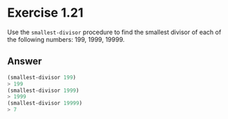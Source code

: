 # Exercise 1.21

Use the `smallest-divisor` procedure to find the smallest divisor of each of the
following numbers: 199, 1999, 19999.

## Answer

```scheme
(smallest-divisor 199)
> 199
(smallest-divisor 1999)
> 1999
(smallest-divisor 19999)
> 7
```
